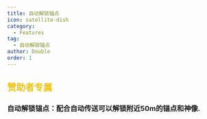 ```yaml
---
title: 自动解锁锚点
icon: satellite-dish
category:
  - Features
tag:
  - 自动解锁锚点
author: Double
order: 1
---
```


##  <span style="color:#f1c40f;">赞助者专属</span>
### 自动解锁锚点：配合自动传送可以解锁附近50m的锚点和神像.